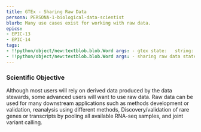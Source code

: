```yaml
---
title: GTEx - Sharing Raw Data
persona: PERSONA-1-biological-data-scientist
blurb: Many use cases exist for working with raw data.
epics:
- EPIC-13
- EPIC-14
tags:
- !!python/object/new:textblob.blob.Word args: - gtex state:   string: gtex   pos_tag: null
- !!python/object/new:textblob.blob.Word args: - sharing raw data state:   string: sharing raw data   pos_tag: null
---
```

### Scientific Objective

Although most users will rely on derived data produced by the data stewards, some advanced users will want to use raw data. Raw data can be used for many downstream applications such as methods development or validation, reanalysis using different methods, Discovery/validation of rare genes or transcripts by pooling all available RNA-seq samples, and joint variant calling.